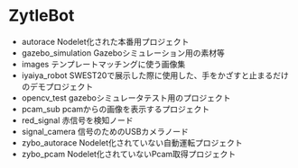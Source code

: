 # ZytleBot

*  autorace Nodelet化された本番用プロジェクト
*  gazebo_simulation Gazeboシミュレーション用の素材等
*  images テンプレートマッチングに使う画像集
*  iyaiya_robot SWEST20で展示した際に使用した、手をかざすと止まるだけのデモプロジェクト
*  opencv_test gazeboシミュレータテスト用のプロジェクト
*  pcam_sub pcamからの画像を表示するプロジェクト
*  red_signal 赤信号を検知ノード
*  signal_camera 信号のためのUSBカメラノード
*  zybo_autorace Nodelet化されていない自動運転プロジェクト
*  zybo_pcam Nodelet化されていないPcam取得プロジェクト